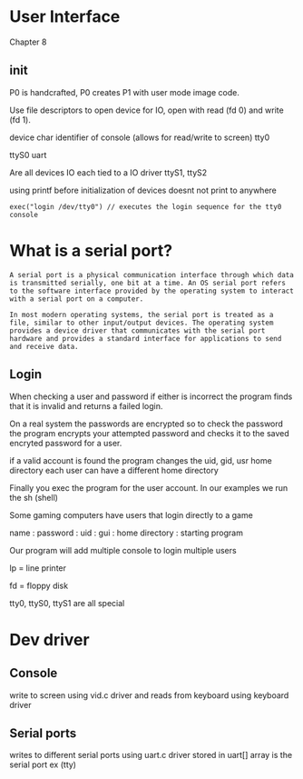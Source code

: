 # User Interface
Chapter 8

## init
P0 is handcrafted, P0 creates P1 with user mode image code. 

Use file descriptors to open device for IO, open with read (fd 0) and write (fd 1).

device char identifier of console (allows for read/write to screen)
tty0


ttyS0 uart

Are all devices IO each tied to a IO driver
ttyS1, ttyS2

using printf before initialization of devices doesnt not print to anywhere

```
exec("login /dev/tty0") // executes the login sequence for the tty0 console
```

# What is a serial port?
```
A serial port is a physical communication interface through which data is transmitted serially, one bit at a time. An OS serial port refers to the software interface provided by the operating system to interact with a serial port on a computer.

In most modern operating systems, the serial port is treated as a file, similar to other input/output devices. The operating system provides a device driver that communicates with the serial port hardware and provides a standard interface for applications to send and receive data.
```

## Login 

When checking a user and password if either is incorrect the program finds that it is invalid and returns a failed login. 

On a real system the passwords are encrypted so to check the password the program encrypts your attempted password and checks it to the saved encryted password for a user. 

if a valid account is found the program changes the uid, gid, usr home directory
each user can have a different home directory

Finally you exec the program for the user account. In our examples we run the sh (shell)

Some gaming computers have users that login directly to a game

name : password : uid : gui : home directory : starting program

Our program will add multiple console to login multiple users

lp = line printer

fd = floppy disk

tty0, ttyS0, ttyS1 are all special


# Dev driver

## Console
write to screen using vid.c driver and reads from keyboard using keyboard driver

## Serial ports
writes to different serial ports using uart.c driver
stored in uart[] array is the serial port ex (tty)


